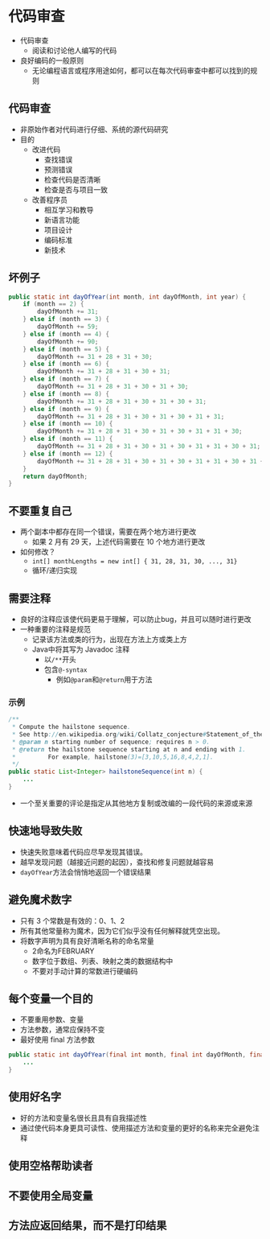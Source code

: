 # 代码审查
- 代码审查
  - 阅读和讨论他人编写的代码
- 良好编码的一般原则
  - 无论编程语言或程序用途如何，都可以在每次代码审查中都可以找到的规则

## 代码审查
- 非原始作者对代码进行仔细、系统的源代码研究
- 目的 
  - 改进代码
    - 查找错误
    - 预测错误
    - 检查代码是否清晰
    - 检查是否与项目一致
  - 改善程序员
    - 相互学习和教导
    - 新语言功能
    - 项目设计
    - 编码标准
    - 新技术

## 坏例子
```java
public static int dayOfYear(int month, int dayOfMonth, int year) {
    if (month == 2) {
        dayOfMonth += 31;
    } else if (month == 3) {
        dayOfMonth += 59;
    } else if (month == 4) {
        dayOfMonth += 90;
    } else if (month == 5) {
        dayOfMonth += 31 + 28 + 31 + 30;
    } else if (month == 6) {
        dayOfMonth += 31 + 28 + 31 + 30 + 31;
    } else if (month == 7) {
        dayOfMonth += 31 + 28 + 31 + 30 + 31 + 30;
    } else if (month == 8) {
        dayOfMonth += 31 + 28 + 31 + 30 + 31 + 30 + 31;
    } else if (month == 9) {
        dayOfMonth += 31 + 28 + 31 + 30 + 31 + 30 + 31 + 31;
    } else if (month == 10) {
        dayOfMonth += 31 + 28 + 31 + 30 + 31 + 30 + 31 + 31 + 30;
    } else if (month == 11) {
        dayOfMonth += 31 + 28 + 31 + 30 + 31 + 30 + 31 + 31 + 30 + 31;
    } else if (month == 12) {
        dayOfMonth += 31 + 28 + 31 + 30 + 31 + 30 + 31 + 31 + 30 + 31 + 31;
    }
    return dayOfMonth;
}
```

## 不要重复自己
- 两个副本中都存在同一个错误，需要在两个地方进行更改
  - 如果 2 月有 29 天，上述代码需要在 10 个地方进行更改
- 如何修改？
  - `int[] monthLengths = new int[] { 31, 28, 31, 30, ..., 31}`
  - 循环/递归实现


## 需要注释
- 良好的注释应该使代码更易于理解，可以防止bug，并且可以随时进行更改
- 一种重要的注释是规范
  - 记录该方法或类的行为，出现在方法上方或类上方
  - Java中将其写为 Javadoc 注释
    - 以`/**`开头
    - 包含`@-syntax`
      - 例如`@param`和`@return`用于方法

### 示例
```java
/**
 * Compute the hailstone sequence.
 * See http://en.wikipedia.org/wiki/Collatz_conjecture#Statement_of_the_problem
 * @param n starting number of sequence; requires n > 0.
 * @return the hailstone sequence starting at n and ending with 1.
 *         For example, hailstone(3)=[3,10,5,16,8,4,2,1].
 */
public static List<Integer> hailstoneSequence(int n) {
    ...
}
```
- 一个至关重要的评论是指定从其他地方复制或改编的一段代码的来源或来源

## 快速地导致失败
- 快速失败意味着代码应尽早发现其错误。
- 越早发现问题（越接近问题的起因），查找和修复问题就越容易
- `dayOfYear`方法会悄悄地返回一个错误结果

## 避免魔术数字
- 只有 3 个常数是有效的：0、1、2
- 所有其他常量称为魔术，因为它们似乎没有任何解释就凭空出现。
- 将数字声明为具有良好清晰名称的命名常量
  - 2命名为FEBRUARY
  - 数字位于数组、列表、映射之类的数据结构中
  - 不要对手动计算的常数进行硬编码

## 每个变量一个目的
- 不要重用参数、变量
- 方法参数，通常应保持不变
- 最好使用 final 方法参数
```java
public static int dayOfYear(final int month, final int dayOfMonth, final int year) {
    ...
}
```


## 使用好名字
- 好的方法和变量名很长且具有自我描述性
- 通过使代码本身更具可读性、使用描述方法和变量的更好的名称来完全避免注释

## 使用空格帮助读者

## 不要使用全局变量

## 方法应返回结果，而不是打印结果

